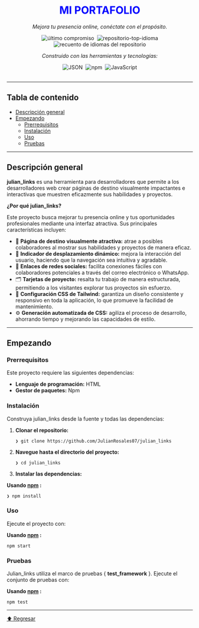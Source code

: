 
<div align="center" class="text-center">
<h1><font style="vertical-align: inherit;"><font style="vertical-align: inherit; color : blue; ">MI PORTAFOLIO</font></font></h1>
<p><em><font style="vertical-align: inherit;"><font style="vertical-align: inherit;">Mejora tu presencia online, conéctate con el propósito.</font></font></em></p>

<img alt="último compromiso" src="https://img.shields.io/github/last-commit/JulianRosales07/julian_links?style=flat&amp;logo=git&amp;logoColor=white&amp;color=0080ff" class="inline-block mx-1" style="margin: 0px 2px;">
<img alt="repositorio-top-idioma" src="https://img.shields.io/github/languages/top/JulianRosales07/julian_links?style=flat&amp;color=0080ff" class="inline-block mx-1" style="margin: 0px 2px;">
<img alt="recuento de idiomas del repositorio" src="https://img.shields.io/github/languages/count/JulianRosales07/julian_links?style=flat&amp;color=0080ff" class="inline-block mx-1" style="margin: 0px 2px;">
<p><em><font style="vertical-align: inherit;"><font style="vertical-align: inherit;">Construido con las herramientas y tecnologías:</font></font></em></p>
<img alt="JSON" src="https://img.shields.io/badge/JSON-000000.svg?style=flat&amp;logo=JSON&amp;logoColor=white" class="inline-block mx-1" style="margin: 0px 2px;">
<img alt="npm" src="https://img.shields.io/badge/npm-CB3837.svg?style=flat&amp;logo=npm&amp;logoColor=white" class="inline-block mx-1" style="margin: 0px 2px;">
<img alt="JavaScript" src="https://img.shields.io/badge/JavaScript-F7DF1E.svg?style=flat&amp;logo=JavaScript&amp;logoColor=black" class="inline-block mx-1" style="margin: 0px 2px;">
</div>
<br>
<hr>
<h2><font style="vertical-align: inherit;"><font style="vertical-align: inherit;">Tabla de contenido</font></font></h2>
<ul class="list-disc pl-4 my-0">
<li class="my-0"><a href="#overview"><font style="vertical-align: inherit;"><font style="vertical-align: inherit;">Descripción general</font></font></a></li>
<li class="my-0"><a href="#getting-started"><font style="vertical-align: inherit;"><font style="vertical-align: inherit;">Empezando</font></font></a>
<ul class="list-disc pl-4 my-0">
<li class="my-0"><a href="#prerequisites"><font style="vertical-align: inherit;"><font style="vertical-align: inherit;">Prerrequisitos</font></font></a></li>
<li class="my-0"><a href="#installation"><font style="vertical-align: inherit;"><font style="vertical-align: inherit;">Instalación</font></font></a></li>
<li class="my-0"><a href="#usage"><font style="vertical-align: inherit;"><font style="vertical-align: inherit;">Uso</font></font></a></li>
<li class="my-0"><a href="#testing"><font style="vertical-align: inherit;"><font style="vertical-align: inherit;">Pruebas</font></font></a></li>
</ul>
</li>
</ul>
<hr>
<h2><font style="vertical-align: inherit;"><font style="vertical-align: inherit;">Descripción general</font></font></h2>
<p><strong><font style="vertical-align: inherit;"><font style="vertical-align: inherit;">julian_links</font></font></strong><font style="vertical-align: inherit;"><font style="vertical-align: inherit;"> es una herramienta para desarrolladores que permite a los desarrolladores web crear páginas de destino visualmente impactantes e interactivas que muestren eficazmente sus habilidades y proyectos.</font></font></p>
<p><strong><font style="vertical-align: inherit;"><font style="vertical-align: inherit;">¿Por qué julian_links?</font></font></strong></p>
<p><font style="vertical-align: inherit;"><font style="vertical-align: inherit;">Este proyecto busca mejorar tu presencia online y tus oportunidades profesionales mediante una interfaz atractiva. Sus principales características incluyen:</font></font></p>
<ul class="list-disc pl-4 my-0">
<li class="my-0"><font style="vertical-align: inherit;"><font style="vertical-align: inherit;">🎨 </font></font><strong><font style="vertical-align: inherit;"><font style="vertical-align: inherit;">Página de destino visualmente atractiva:</font></font></strong><font style="vertical-align: inherit;"><font style="vertical-align: inherit;"> atrae a posibles colaboradores al mostrar sus habilidades y proyectos de manera eficaz.</font></font></li>
<li class="my-0"><font style="vertical-align: inherit;"><font style="vertical-align: inherit;">📱 </font></font><strong><font style="vertical-align: inherit;"><font style="vertical-align: inherit;">Indicador de desplazamiento dinámico:</font></font></strong><font style="vertical-align: inherit;"><font style="vertical-align: inherit;"> mejora la interacción del usuario, haciendo que la navegación sea intuitiva y agradable.</font></font></li>
<li class="my-0"><font style="vertical-align: inherit;"><font style="vertical-align: inherit;">🔗 </font></font><strong><font style="vertical-align: inherit;"><font style="vertical-align: inherit;">Enlaces de redes sociales:</font></font></strong><font style="vertical-align: inherit;"><font style="vertical-align: inherit;"> facilita conexiones fáciles con colaboradores potenciales a través del correo electrónico o WhatsApp.</font></font></li>
<li class="my-0"><font style="vertical-align: inherit;"><font style="vertical-align: inherit;">🗂️ </font></font><strong><font style="vertical-align: inherit;"><font style="vertical-align: inherit;">Tarjetas de proyecto:</font></font></strong><font style="vertical-align: inherit;"><font style="vertical-align: inherit;"> resalta tu trabajo de manera estructurada, permitiendo a los visitantes explorar tus proyectos sin esfuerzo.</font></font></li>
<li class="my-0"><font style="vertical-align: inherit;"><font style="vertical-align: inherit;">🎉 </font></font><strong><font style="vertical-align: inherit;"><font style="vertical-align: inherit;">Configuración CSS de Tailwind:</font></font></strong><font style="vertical-align: inherit;"><font style="vertical-align: inherit;"> garantiza un diseño consistente y responsivo en toda la aplicación, lo que promueve la facilidad de mantenimiento.</font></font></li>
<li class="my-0"><font style="vertical-align: inherit;"><font style="vertical-align: inherit;">⚙️ </font></font><strong><font style="vertical-align: inherit;"><font style="vertical-align: inherit;">Generación automatizada de CSS:</font></font></strong><font style="vertical-align: inherit;"><font style="vertical-align: inherit;"> agiliza el proceso de desarrollo, ahorrando tiempo y mejorando las capacidades de estilo.</font></font></li>
</ul>
<hr>
<h2><font style="vertical-align: inherit;"><font style="vertical-align: inherit;">Empezando</font></font></h2>
<h3><font style="vertical-align: inherit;"><font style="vertical-align: inherit;">Prerrequisitos</font></font></h3>
<p><font style="vertical-align: inherit;"><font style="vertical-align: inherit;">Este proyecto requiere las siguientes dependencias:</font></font></p>
<ul class="list-disc pl-4 my-0">
<li class="my-0"><strong><font style="vertical-align: inherit;"><font style="vertical-align: inherit;">Lenguaje de programación:</font></font></strong><font style="vertical-align: inherit;"><font style="vertical-align: inherit;"> HTML</font></font></li>
<li class="my-0"><strong><font style="vertical-align: inherit;"><font style="vertical-align: inherit;">Gestor de paquetes:</font></font></strong><font style="vertical-align: inherit;"><font style="vertical-align: inherit;"> Npm</font></font></li>
</ul>
<h3><font style="vertical-align: inherit;"><font style="vertical-align: inherit;">Instalación</font></font></h3>
<p><font style="vertical-align: inherit;"><font style="vertical-align: inherit;">Construya julian_links desde la fuente y todas las dependencias:</font></font></p>
<ol>
<li class="my-0">
<p><strong><font style="vertical-align: inherit;"><font style="vertical-align: inherit;">Clonar el repositorio:</font></font></strong></p>
<pre><code class="language-sh">❯ git clone https://github.com/JulianRosales07/julian_links
</code></pre>
</li>
<li class="my-0">
<p><strong><font style="vertical-align: inherit;"><font style="vertical-align: inherit;">Navegue hasta el directorio del proyecto:</font></font></strong></p>
<pre><code class="language-sh">❯ cd julian_links
</code></pre>
</li>
<li class="my-0">
<p><strong><font style="vertical-align: inherit;"><font style="vertical-align: inherit;">Instalar las dependencias:</font></font></strong></p>
</li>
</ol>
<p><strong><font style="vertical-align: inherit;"><font style="vertical-align: inherit;">Usando </font></font><a href="https://www.npmjs.com/"><font style="vertical-align: inherit;"><font style="vertical-align: inherit;">npm</font></font></a><font style="vertical-align: inherit;"><font style="vertical-align: inherit;"> :</font></font></strong></p>
<pre><code class="language-sh">❯ npm install
</code></pre>
<h3><font style="vertical-align: inherit;"><font style="vertical-align: inherit;">Uso</font></font></h3>
<p><font style="vertical-align: inherit;"><font style="vertical-align: inherit;">Ejecute el proyecto con:</font></font></p>
<p><strong><font style="vertical-align: inherit;"><font style="vertical-align: inherit;">Usando </font></font><a href="https://www.npmjs.com/"><font style="vertical-align: inherit;"><font style="vertical-align: inherit;">npm</font></font></a><font style="vertical-align: inherit;"><font style="vertical-align: inherit;"> :</font></font></strong></p>
<pre><code class="language-sh">npm start
</code></pre>
<h3><font style="vertical-align: inherit;"><font style="vertical-align: inherit;">Pruebas</font></font></h3>
<p><font style="vertical-align: inherit;"><font style="vertical-align: inherit;">Julian_links utiliza el marco de pruebas { </font></font><strong><font style="vertical-align: inherit;"><font style="vertical-align: inherit;">test_framework</font></font></strong><font style="vertical-align: inherit;"><font style="vertical-align: inherit;"> }. Ejecute el conjunto de pruebas con:</font></font></p>
<p><strong><font style="vertical-align: inherit;"><font style="vertical-align: inherit;">Usando </font></font><a href="https://www.npmjs.com/"><font style="vertical-align: inherit;"><font style="vertical-align: inherit;">npm</font></font></a><font style="vertical-align: inherit;"><font style="vertical-align: inherit;"> :</font></font></strong></p>
<pre><code class="language-sh">npm test
</code></pre>
<hr>
<div align="left" class=""><a href="#top"><font style="vertical-align: inherit;"><font style="vertical-align: inherit;">⬆ Regresar</font></font></a></div>
